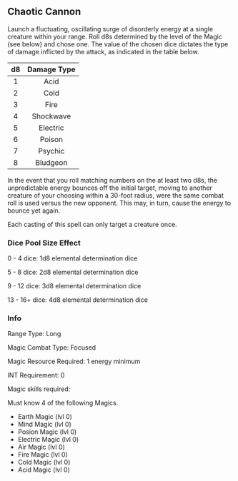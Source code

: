 ## Chaotic Cannon

Launch a fluctuating, oscillating surge of disorderly energy at a single creature within your range. Roll d8s determined by the level of the Magic (see below) and chose one. The value of the chosen dice dictates the type of damage inflicted by the attack, as indicated in the table below.

| d8 | Damage Type |
| :-: | :---------: |
| 1 |    Acid    |
| 2 |    Cold    |
| 3 |    Fire    |
| 4 |  Shockwave  |
| 5 |  Electric  |
| 6 |   Poison   |
| 7 |   Psychic   |
| 8 |  Bludgeon  |

In the event that you roll matching numbers on the at least two d8s, the unpredictable energy bounces off the initial target, moving to another creature of your choosing within a 30-foot radius, were the same combat roll is used versus the new opponent. This may, in turn, cause the energy to bounce yet again.

Each casting of this spell can only target a creature once.

### Dice Pool Size Effect

0 -  4 dice: 1d8 elemental determination dice

5 -  8 dice: 2d8 elemental determination dice

9 - 12 dice: 3d8 elemental determination dice

13 - 16+ dice: 4d8 elemental determination dice

### Info

Range Type: Long

Magic Combat Type: Focused

Magic Resource Required: 1 energy minimum

INT Requirement: 0

Magic skills required:

Must know 4 of the following Magics.

- Earth Magic (lvl 0)
- Mind Magic (lvl 0)
- Posion Magic (lvl 0)
- Electric Magic (lvl 0)
- Air Magic (lvl 0)
- Fire Magic (lvl 0)
- Cold Magic (lvl 0)
- Acid Magic (lvl 0)
